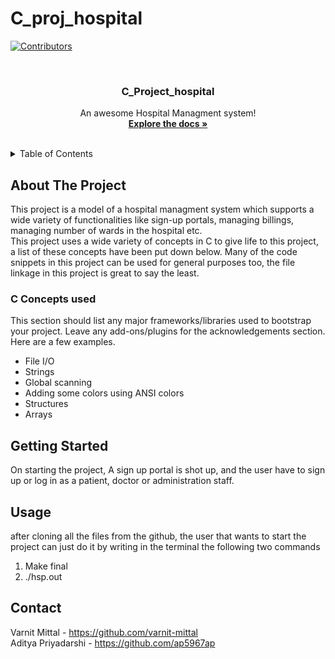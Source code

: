 # C_proj_hospital

[![Contributors][contributors-shield]][contributors-url]

<br />
<div align="center">
<!--   <a href="https://github.com/othneildrew/Best-README-Template"> -->
  </a>

  <h3 align="center">C_Project_hospital</h3>

  <p align="center">
    An awesome Hospital Managment system!
    <br />
    <a href="https://github.com/varnit-mittal/c_final_proj_sem1"><strong>Explore the docs »</strong></a>
    <br />
    <br />
  </p>
</div>



<!-- TABLE OF CONTENTS -->
<details>
  <summary>Table of Contents</summary>
  <ol>
    <li>
      <a href="#about-the-project">About The Project</a>
      <ul>
        <li><a href="#built-with">Built With</a></li>
      </ul>
    </li>
    <li>
      <a href="#getting-started">Getting Started</a>
      <ul>
        <li><a href="#prerequisites">Prerequisites</a></li>
        <li><a href="#installation">Installation</a></li>
      </ul>
    </li>
    <li><a href="#usage">Usage</a></li>
    <li><a href="#roadmap">Roadmap</a></li>
    <li><a href="#contributing">Contributing</a></li>
    <li><a href="#license">License</a></li>
    <li><a href="#contact">Contact</a></li>
    <li><a href="#acknowledgments">Acknowledgments</a></li>
  </ol>
</details>



<!-- ABOUT THE PROJECT -->
## About The Project

This project is a model of a hospital managment system which supports a wide variety of functionalities like sign-up portals, managing billings, managing number of wards in the hospital etc. <br>
This project uses a wide variety of concepts in C to give life to this project, a list of these concepts have been put down below. Many of the code snippets in this project can be used for general purposes too, the file linkage in this project is great to say the least.





### C Concepts used 

This section should list any major frameworks/libraries used to bootstrap your project. Leave any add-ons/plugins for the acknowledgements section. Here are a few examples.

* File I/O
* Strings 
* Global scanning
* Adding some colors using ANSI colors
* Structures 
* Arrays

<!-- GETTING STARTED -->
## Getting Started

On starting the project, A sign up portal is shot up, and the user have to sign up or log in as a patient, doctor or administration staff.

## Usage

after cloning all the files from the github, the user that wants to start the project can just do it by writing in the terminal the following two commands <br>
1. Make final
2. ./hsp.out



<!-- CONTACT -->
## Contact

Varnit Mittal - https://github.com/varnit-mittal
<br>
Aditya Priyadarshi - https://github.com/ap5967ap





<!-- MARKDOWN LINKS & IMAGES -->
<!-- https://www.markdownguide.org/basic-syntax/#reference-style-links -->
[contributors-shield]: https://img.shields.io/github/contributors/othneildrew/Best-README-Template.svg?style=for-the-badge
[contributors-url]: https://github.com/othneildrew/Best-README-Template/graphs/contributors
